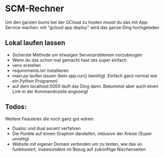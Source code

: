 # SCM-Rechner

Um den ganzen bums bei der GCloud zu hosten musst du das mit App-Service machen.
mit "gcloud app deploy" wird das ganze Ding hochgeladen

## Lokal laufen lassen
- Sicherste Methode um etwaigen Serverproblemen vorzubeugen
- Wenn du das schon mal gemacht hast ists super einfach. 
- venv erstellen
- requirements.txt installieren
- main.py laufen lassen (kein app.run() benötigt. Einfach ganz normal wie ein Python Programm)
- auf dem localhost:5000 läuft das Ding dann. Bekommst aber auch einen Link in der Kommandozeile angezeigt


## Todos:
Weitere Feauteres die noch ganz gut wären:
- Dualoc und dual ascent verfahren
- Die Punkte auf einem Graphen darstellen, inklusive der Kreise (Super unnötig)
- Website mit eigener Domain verbinden um zu testen, wie das so funktioniert, insbesondere im Bezug auf zukünfitge Nischenseiten
